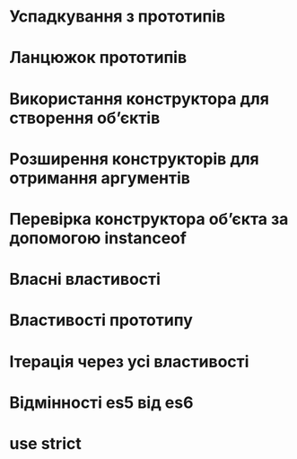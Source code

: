 # Успадкування з прототипів
# Ланцюжок прототипів
# Використання конструктора для створення об’єктів
# Розширення конструкторів для отримання аргументів
# Перевірка конструктора об’єкта за допомогою instanceof
# Власні властивості
# Властивості прототипу
# Ітерація через усі властивості
# Відмінності es5 від es6
# use strict




